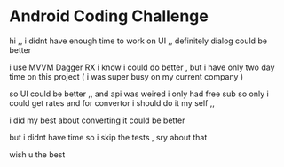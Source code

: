 # Android Coding Challenge

hi ,, i didnt have enough time to work on UI ,, definitely dialog could be better 

i use MVVM Dagger RX i know i could do better , but i have only two day time on this project ( i was super busy on my current company )

so UI could be better ,, and api was weired i only had free sub so only i could get rates and for convertor i should do it my self ,,

i did my best about converting it could be better 

but i didnt have time so i skip the tests , sry about that 

wish u the best 